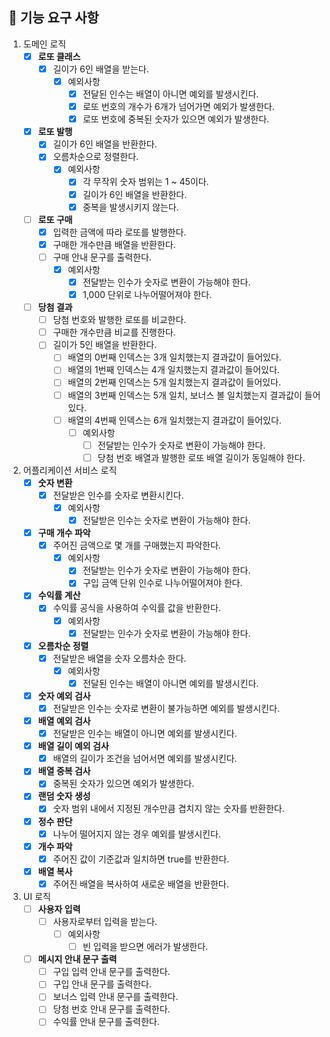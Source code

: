 ## 🚀  기능 요구 사항

 1. 도메인 로직
	 - [x] **로또 클래스**
		 - [x] 길이가 6인 배열을 받는다.
			 - [x] 예외사항
    			 - [x] 전달된 인수는 배열이 아니면 예외를 발생시킨다.
				 - [x] 로또 번호의 개수가 6개가 넘어가면 예외가 발생한다.
				 - [x] 로또 번호에 중복된 숫자가 있으면 예외가 발생한다.
	 - [x] **로또 발행**
		 - [x] 길이가 6인 배열을 반환한다.
		 - [x] 오름차순으로 정렬한다.
			 - [x] 예외사항
				 - [x] 각 무작위 숫자 범위는 1 ~ 45이다.
				 - [x] 길이가 6인 배열을 반환한다.
				 - [x] 중복을 발생시키지 않는다.
     - [ ] **로또 구매**
	     - [x] 입력한 금액에 따라 로또를 발행한다.
	     - [x] 구매한 개수만큼 배열을 반환한다.
	     - [ ] 구매 안내 문구를 출력한다.
		     - [x] 예외사항
			     - [x] 전달받는 인수가 숫자로 변환이 가능해야 한다.
			     - [x] 1,000 단위로 나누어떨어져야 한다.
	- [ ] **당첨 결과**
		- [ ] 당첨 번호와 발행한 로또를 비교한다.
		- [ ] 구매한 개수만큼 비교를 진행한다.
		- [ ] 길이가 5인 배열을 반환한다.
			- [ ] 배열의 0번째 인덱스는 3개 일치했는지 결과값이 들어있다.
			- [ ] 배열의 1번째 인덱스는 4개 일치했는지 결과값이 들어있다.
			- [ ] 배열의 2번째 인덱스는 5개 일치했는지 결과값이 들어있다.
			- [ ] 배열의 3번째 인덱스는 5개 일치, 보너스 볼 일치했는지 결과값이 들어있다.
			- [ ] 배열의 4번째 인덱스는 6개 일치했는지 결과값이 들어있다.
				- [ ] 예외사항
					- [ ] 전달받는 인수가 숫자로 변환이 가능해야 한다.
					- [ ] 당첨 번호 배열과 발행한 로또 배열 길이가 동일해야 한다.
2.  어플리케이션 서비스 로직
	- [x] **숫자 변환**
		- [x] 전달받은 인수를 숫자로 변환시킨다.
			- [x] 예외사항
				- [x] 전달받은 인수는 숫자로 변환이 가능해야 한다.
     - [x] **구매 개수 파악**
	     - [x] 주어진 금액으로 몇 개를 구매했는지 파악한다.
			- [x] 예외사항
				- [x] 전달받는 인수가 숫자로 변환이 가능해야 한다.
				- [x] 구입 금액 단위 인수로 나누어떨어져야 한다.
	- [x] **수익률 계산**
		- [x] 수익률 공식을 사용하여 수익률 값을 반환한다.
			- [x] 예외사항
				- [x] 전달받는 인수가 숫자로 변환이 가능해야 한다.
	- [x] **오름차순 정렬**
		- [x] 전달받은 배열을 숫자 오름차순 한다.
			- [x] 예외사항
				- [x] 전달된 인수는 배열이 아니면 예외를 발생시킨다.
	- [x] **숫자 예외 검사**
    	- [x] 전달받은 인수는 숫자로 변환이 불가능하면 예외를 발생시킨다.
	- [x] **배열 예외 검사**
    	- [x] 전달받은 인수는 배열이 아니면 예외를 발생시킨다.
	- [x] **배열 길이 예외 검사**
    	- [x] 배열의 길이가 조건을 넘어서면 예외를 발생시킨다.
  	- [x] **배열 중복 검사**
    	- [x] 중복된 숫자가 있으면 예외가 발생한다.
    - [x] **랜덤 숫자 생성**
        - [x] 숫자 범위 내에서 지정된 개수만큼 겹치지 않는 숫자를 반환한다.
    - [x] **정수 판단**
        - [x] 나누어 떨어지지 않는 경우 예외를 발생시킨다.
    - [x] **개수 파악**
        - [x] 주어진 값이 기준값과 일치하면 true를 반환한다.
    - [x] **배열 복사**
        - [x] 주어진 배열을 복사하여 새로운 배열을 반환한다.
3.  UI 로직
	-  [ ] **사용자 입력**
		- [ ] 사용자로부터 입력을 받는다.
			- [ ] 예외사항
				- [ ] 빈 입력을 받으면 에러가 발생한다.
	- [ ] **메시지 안내 문구 출력**
		- [ ] 구입 입력 안내 문구를 출력한다.
		- [ ] 구입 안내 문구를 출력한다.
		- [ ] 보너스 입력 안내 문구를 출력한다.
		- [ ] 당첨 번호 안내 문구를 출력한다.
		- [ ] 수익률 안내 문구를 출력한다.
